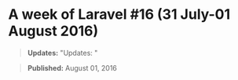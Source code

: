 # A week of Laravel #16 (31 July-01 August 2016)

> **Updates:** "Updates: "

> **Published:** August 01, 2016

